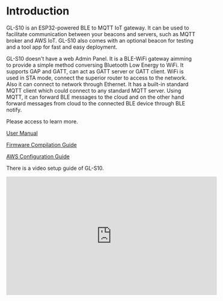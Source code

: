 # Introduction

GL-S10 is an ESP32-powered BLE to MQTT IoT gateway. It can be used to facilitate communication between your beacons and servers, such as MQTT broker and AWS IoT. GL-S10 also comes with an optional beacon for testing and a tool app for fast and easy deployment.

GL-S10 doesn't have a web Admin Panel. It is a BLE-WiFi gateway aimming to provide a simple method conversing Bluetooth Low Energy to WiFi. It supports GAP and GATT, can act as GATT server or GATT client. WiFi is used in STA mode, connect the superior router to access to the network. Also it can connect to network through Ethernet. It has a built-in standard MQTT client which could connect to any standard MQTT server.  Using MQTT, it can forward BLE messages to the cloud and on the other hand forward messages from cloud to the connected BLE device through BLE notify.

Please access to learn more.

[User Manual](user_manual.md)

[Firmware Compilation Guide](firmware_compilation_guide.md)

[AWS Configuration Guide](aws_configuration_guide.md)

There is a video setup guide of GL-S10.

<iframe width="560" height="315" src="https://www.youtube.com/embed/nnOUt2xKDLI" title="YouTube video player" frameborder="0" allow="accelerometer; autoplay; clipboard-write; encrypted-media; gyroscope; picture-in-picture" allowfullscreen></iframe>
